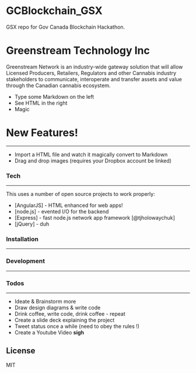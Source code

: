 # GCBlockchain_GSX
GSX repo for Gov Canada Blockchain Hackathon.

# Greenstream Technology Inc

Greenstream Network is an industry-wide gateway solution that will allow Licensed Producers, Retailers, Regulators and other Cannabis industry stakeholders to communicate, interoperate and transfer assets and value through the Canadian cannabis ecosystem.

  - Type some Markdown on the left
  - See HTML in the right
  - Magic

# New Features!
----

  - Import a HTML file and watch it magically convert to Markdown
  - Drag and drop images (requires your Dropbox account be linked)

### Tech
-----

This  uses a number of open source projects to work properly:

* [AngularJS] - HTML enhanced for web apps!
* [node.js] - evented I/O for the backend
* [Express] - fast node.js network app framework [@tjholowaychuk]
* [jQuery] - duh

### Installation
---

### Development

---


### Todos
---

 - Ideate & Brainstorm more
 - Draw design diagrams & write code
 - Drink coffee, write code, drink coffee - repeat
 - Create a slide deck explaining the project
 - Tweet status once a while (need to obey the rules !) 
 - Create a Youtube Video **sigh**

License
---

MIT
